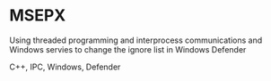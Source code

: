# MSEPX

Using threaded programming and interprocess communications and Windows servies to change the ignore list in Windows Defender

C++, IPC, Windows, Defender
